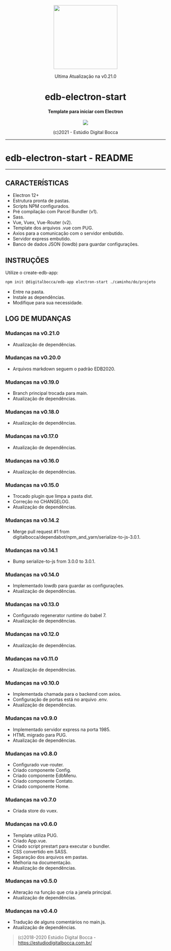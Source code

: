 <p align="center">
  <img src="https://estudiodigitalbocca.com.br/edb-logo.svg" width="200px">
  <p align="center">Ultima Atualização na v0.21.0</p>
  <h1 align="center">edb-electron-start</h1>
  <h4 align="center">
    Template para iniciar com Electron
  </h4>
  <p align="center">
    <img src="https://badgen.net/badge/version/v0.21.0/orange">
  </p>
  <p align="center">(c)2021 - Estúdio Digital Bocca</p>
</p>

---

# edb-electron-start - README

---

## CARACTERÍSTICAS

- Electron 12+
- Estrutura pronta de pastas.
- Scripts NPM configurados.
- Pré compilação com Parcel Bundler (v1).
- Sass.
- Vue, Vuex, Vue-Router (v2).
- Template dos arquivos .vue com PUG.
- Axios para a comunicação com o servidor embutido.
- Servidor express embutido.
- Banco de dados JSON (lowdb) para guardar configurações.

## INSTRUÇÕES

Utilize o create-edb-app:

```bash
npm init @digitalbocca/edb-app electron-start ./caminho/do/projeto
```

- Entre na pasta.
- Instale as dependências.
- Modifique para sua necessidade.

## LOG DE MUDANÇAS

### Mudanças na v0.21.0

- Atualização de dependências.

### Mudanças na v0.20.0

- Arquivos markdown seguem o padrão EDB2020.

### Mudanças na v0.19.0

- Branch principal trocada para main.
- Atualização de dependências.

### Mudanças na v0.18.0

- Atualização de dependências.

### Mudanças na v0.17.0

- Atualização de dependências.

### Mudanças na v0.16.0

- Atualização de dependências.

### Mudanças na v0.15.0

- Trocado plugin que limpa a pasta dist.
- Correção no CHANGELOG.
- Atualização de dependências.

### Mudanças na v0.14.2

- Merge pull request #1 from digitalbocca/dependabot/npm_and_yarn/serialize-to-js-3.0.1.

### Mudanças na v0.14.1

- Bump serialize-to-js from 3.0.0 to 3.0.1.

### Mudanças na v0.14.0

- Implementado lowdb para guardar as configurações.
- Atualização de dependências.

### Mudanças na v0.13.0

- Configurado regenerator runtime do babel 7.
- Atualização de dependências.

### Mudanças na v0.12.0

- Atualização de dependências.

### Mudanças na v0.11.0

- Atualização de dependências.

### Mudanças na v0.10.0

- Implementada chamada para o backend com axios.
- Configuração de portas está no arquivo .env.
- Atualização de dependências.

### Mudanças na v0.9.0

- Implementado servidor express na porta 1985.
- HTML migrado para PUG.
- Atualização de dependências.

### Mudanças na v0.8.0

- Configurado vue-router.
- Criado componente Config.
- Criado componente EdbMenu.
- Criado componente Contato.
- Criado componente Home.

### Mudanças na v0.7.0

- Criada store do vuex.

### Mudanças na v0.6.0

- Template utiliza PUG.
- Criado App.vue.
- Criado script prestart para executar o bundler.
- CSS convertido em SASS.
- Separação dos arquivos em pastas.
- Melhoria na documentação.
- Atualização de dependências.

### Mudanças na v0.5.0

- Alteração na função que cria a janela principal.
- Atualização de dependências.

### Mudanças na v0.4.0

- Tradução de alguns comentários no main.js.
- Atualização de dependências.

> (c)2018-2020 Estúdio Digital Bocca - <https://estudiodigitalbocca.com.br/>

